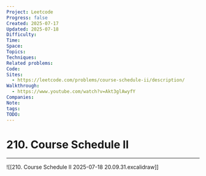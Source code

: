 ```yaml
---
Project: Leetcode
Progress: false
Created: 2025-07-17
Updated: 2025-07-18
Difficulty: 
Time: 
Space: 
Topics: 
Techniques: 
Related problems: 
Code: 
Sites:
  - https://leetcode.com/problems/course-schedule-ii/description/
Walkthrough:
  - https://www.youtube.com/watch?v=Akt3glAwyfY
Companies: 
Note: 
tags: 
TODO: 
---
```

# 210. Course Schedule II
---
![[210. Course Schedule II 2025-07-18 20.09.31.excalidraw]]
